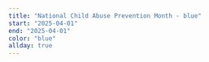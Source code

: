 ```yaml
---
title: "National Child Abuse Prevention Month - blue"
start: "2025-04-01"
end: "2025-04-01"
color: "blue"
allday: true
---
```


